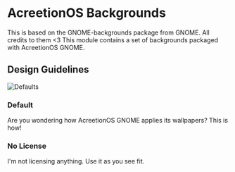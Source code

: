 # AcreetionOS Backgrounds
 This is based on the GNOME-backgrounds package from GNOME. All credits to them <3
This module contains a set of backgrounds packaged with AcreetionOS GNOME.

## Design Guidelines

![Defaults](https://github.com/Sprunglesonthehub/acreetionos-backgrounds/blob/main/backgrounds/AcreetionOS-GNOME.jpg)

### Default

Are you wondering how AcreetionOS GNOME applies its wallpapers? This is how!

### No License
I'm not licensing anything. Use it as you see fit.

